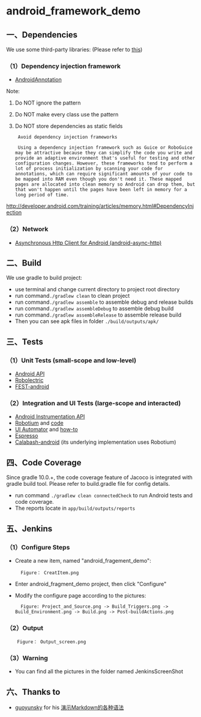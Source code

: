 android_framework_demo
===================================

一、Dependencies
-----------------------------------
We use some third-party libraries:
(Please refer to [this](https://github.com/Trinea/android-open-project))
### （1）Dependency injection framework
- [AndroidAnnotation](https://github.com/excilys/androidannotations)

Note:<br />
1. Do NOT ignore the pattern<br />
2. Do NOT make every class use the pattern<br />
3. Do NOT store dependencies as static fields<br />

		Avoid dependency injection frameworks

		Using a dependency injection framework such as Guice or RoboGuice may be attractive because they can simplify the code you write and provide an adaptive environment that's useful for testing and other configuration changes. However, these frameworks tend to perform a lot of process initialization by scanning your code for annotations, which can require significant amounts of your code to be mapped into RAM even though you don't need it. These mapped pages are allocated into clean memory so Android can drop them, but that won't happen until the pages have been left in memory for a long period of time.

http://developer.android.com/training/articles/memory.html#DependencyInjection

### （2）Network
- [Asynchronous Http Client for Android (android-async-http)](https://github.com/loopj/android-async-http)



二、Build
-----------------------------------
We use gradle to build project:

- use terminal and change current directory to project root directory
- run command<code>./gradlew clean</code> to clean project
- run command<code>./gradlew assemble</code> to assemble debug and release builds
- run command<code>./gradlew assembleDebug</code> to assemble debug build
- run command<code>./gradlew assembleRelease</code> to assemble release build
- Then you can see apk files in folder <code>./build/outputs/apk/</code>



三、Tests
-----------------------------------
### （1）Unit Tests (small-scope and low-level)
- [Android API](https://developer.android.com/tools/testing/index.html)
- [Robolectric](https://github.com/robolectric/robolectric)
- [FEST-android](https://github.com/square/fest-android)

### （2）Integration and UI Tests (large-scope and interacted)
- [Android Instrumentation API](http://developer.android.com/tools/testing/index.html)
- [Robotium](https://code.google.com/p/robotium/) and [code](https://github.com/RobotiumTech/robotium)
- [UI Automator](http://developer.android.com/tools/help/uiautomator/index.html) and [how-to](http://developer.android.com/tools/testing/testing_ui.html)
- [Espresso](https://code.google.com/p/android-test-kit/)
- [Calabash-android](https://github.com/calabash/calabash-android) (its underlying implementation uses Robotium)



四、Code Coverage
-----------------------------------
Since gradle 10.0.+, the code coverage feature of Jacoco is integrated with gradle build tool. Please refer to build.gradle file for config details.
- run command <code>./gradlew clean connectedCheck</code> to run Android tests and code coverage.
- The reports locate in <code>app/build/outputs/reports</code>



五、Jenkins
-----------------------------------
### （1）Configure Steps
- Create a new item, named "android_fragement_demo":

		Figure： CreatItem.png
		
- Enter android_fragment_demo project, then click "Configure"
- Modify the configure page according to the pictures:

		Figure: Project_and_Source.png -> Build_Triggers.png -> Build_Environment.png -> Build.png -> Post-buildActions.png

### （2）Output

		Figure： Output_screen.png

### （3）Warning
- You can find all the pictures in the folder named JenkinsScreenShot




六、Thanks to
-----------------------------------
- [guoyunsky](https://github.com/guoyunsky) for his [演示Markdown的各种语法](https://github.com/guoyunsky/Markdown-Chinese-Demo)
